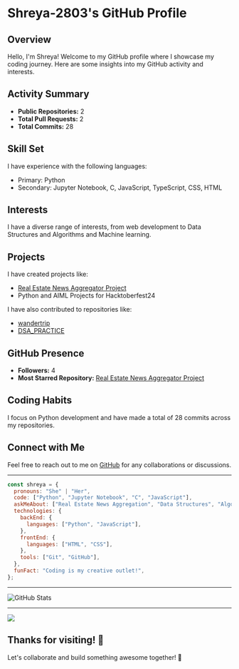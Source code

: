 # Shreya-2803's GitHub Profile

## Overview

Hello, I'm Shreya! Welcome to my GitHub profile where I showcase my coding journey. Here are some insights into my GitHub activity and interests.

## Activity Summary

- **Public Repositories:** 2
- **Total Pull Requests:** 2
- **Total Commits:** 28

## Skill Set

I have experience with the following languages:
- Primary: Python
- Secondary: Jupyter Notebook, C, JavaScript, TypeScript, CSS, HTML

## Interests

I have a diverse range of interests, from web development to Data Structures and Algorithms and Machine learning.

## Projects

I have created projects like:
- [Real Estate News Aggregator Project](https://github.com/Shreya-2803/Real_Estate_News_Aggregator_Project)
- Python and AIML Projects for Hacktoberfest24

I have also contributed to repositories like:
- [wandertrip](https://github.com/AmitavaDatta2004/wandertrip)
- [DSA_PRACTICE](https://github.com/PRANAY130/DSA_PRACTICE)

## GitHub Presence

- **Followers:** 4
- **Most Starred Repository:** [Real Estate News Aggregator Project](https://github.com/Shreya-2803/Real_Estate_News_Aggregator_Project)

## Coding Habits

I focus on Python development and have made a total of 28 commits across my repositories.

## Connect with Me

Feel free to reach out to me on [GitHub](https://github.com/Shreya-2803) for any collaborations or discussions.

---

```javascript
const shreya = {
  pronouns: "She" | "Her",
  code: ["Python", "Jupyter Notebook", "C", "JavaScript"],
  askMeAbout: ["Real Estate News Aggregation", "Data Structures", "Algorithms"],
  technologies: {
    backEnd: {
      languages: ["Python", "JavaScript"],
    },
    frontEnd: {
      languages: ["HTML", "CSS"],
    },
    tools: ["Git", "GitHub"],
  },
  funFact: "Coding is my creative outlet!",
};
```

---

![GitHub Stats](https://github-readme-stats.vercel.app/api?username=Shreya-2803)

---
![](https://leetcard.jacoblin.cool/Shreya_Paladhi?cache=0)

## Thanks for visiting! 🚀

Let's collaborate and build something awesome together! 🤝
